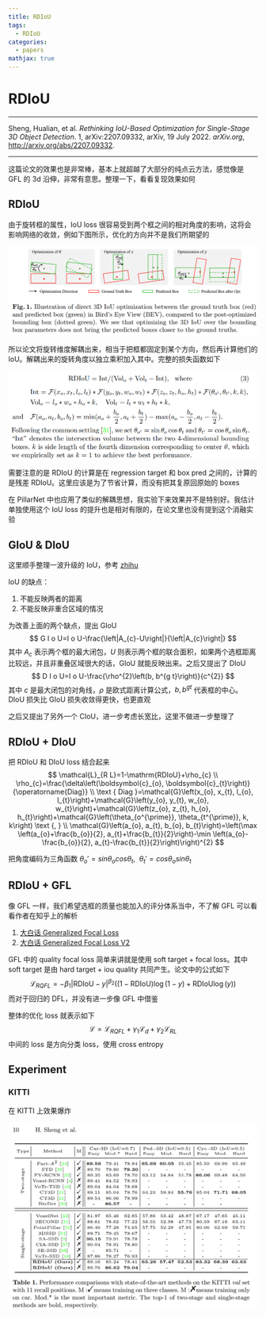 ```yaml
---
title: RDIoU
tags:
  - RDIoU
categories:
  - papers
mathjax: true
---
```


# RDIoU

---

Sheng, Hualian, et al. *Rethinking IoU-Based Optimization for Single-Stage 3D Object Detection*. 1, arXiv:2207.09332, arXiv, 19 July 2022. *arXiv.org*, http://arxiv.org/abs/2207.09332.

---

这篇论文的效果也是非常棒，基本上就超越了大部分的纯点云方法，感觉像是 GFL 的 3d 沿伸，非常有意思。整理一下，看看复现效果如何

## RDIoU

由于旋转框的属性，IoU loss 很容易受到两个框之间的相对角度的影响，这将会影响网络的收敛，例如下图所示，优化的方向并不是我们所期望的

<img src="RDIoU/image-20220722135516606.png" alt="image-20220722135516606" style="zoom: 80%;" />

所以论文将旋转维度解耦出来，相当于把框都固定到某个方向，然后再计算他们的 IoU。解耦出来的旋转角度以独立乘积加入其中。完整的损失函数如下

<img src="RDIoU/image-20220722135712534.png" alt="image-20220722135712534" style="zoom:80%;" />

需要注意的是 RDIoU 的计算是在 regression target 和 box pred 之间的，计算的是残差 RDIoU。这里应该是为了节省计算，而没有把其复原回原始的 boxes

在 PillarNet 中也应用了类似的解耦思想，我实验下来效果并不是特别好。我估计单独使用这个 IoU loss 的提升也是相对有限的，在论文里也没有提到这个消融实验

## GIoU & DIoU

这里顺手整理一波升级的 IoU，参考 [zhihu](https://zhuanlan.zhihu.com/p/94799295)

IoU 的缺点：

1. 不能反映两者的距离
2. 不能反映非重合区域的情况

为改善上面的两个缺点，提出 GIoU
$$
G I o U=I o U-\frac{\left|A_{c}-U\right|}{\left|A_{c}\right|}
$$
其中 $A_c$ 表示两个框的最大闭包，$U$ 则表示两个框的联合面积，如果两个选框距离比较远，并且非重叠区域很大的话，GIoU 就能反映出来。之后又提出了 DIoU
$$
D I o U=I o U-\frac{\rho^{2}\left(b, b^{g t}\right)}{c^{2}}
$$
其中 $c$ 是最大闭包的对角线，$\rho$ 是欧式距离计算公式，$b, b^{gt}$ 代表框的中心。DIoU 损失比 GIoU 损失收敛得更快，也更直观

之后又提出了另外一个 CIoU，进一步考虑长宽比，这里不做进一步整理了

## RDIoU + DIoU

把 RDIoU 和 DIoU loss 结合起来
$$
\mathcal{L}_{R L}=1-\mathrm{RDIoU}+\rho_{c} \\
\rho_{c}=\frac{\delta\left(\boldsymbol{c}_{o}, \boldsymbol{c}_{t}\right)}{\operatorname{Diag}} \\
\text { Diag }=\mathcal{G}\left(x_{o}, x_{t}, l_{o}, l_{t}\right)+\mathcal{G}\left(y_{o}, y_{t}, w_{o}, w_{t}\right)+\mathcal{G}\left(z_{o}, z_{t}, h_{o}, h_{t}\right)+\mathcal{G}\left(\theta_{o^{\prime}}, \theta_{t^{\prime}}, k, k\right) \text {, } \\
\mathcal{G}\left(a_{o}, a_{t}, b_{o}, b_{t}\right)=\left(\max \left(a_{o}+\frac{b_{o}}{2}, a_{t}+\frac{b_{t}}{2}\right)-\min \left(a_{o}-\frac{b_{o}}{2}, a_{t}-\frac{b_{t}}{2}\right)\right)^{2}
$$

把角度编码为三角函数 $\theta_o' = sin\theta_ocos\theta_t ,\ \  \theta_t' = cos\theta_osin\theta_t$

## RDIoU + GFL

像 GFL 一样，我们希望选框的质量也能加入的评分体系当中，不了解 GFL 可以看看作者在知乎上的解析

1. [大白话 Generalized Focal Loss](https://zhuanlan.zhihu.com/p/147691786)
2. [大白话 Generalized Focal Loss V2](https://zhuanlan.zhihu.com/p/313684358)

GFL 中的 quality focal loss 简单来讲就是使用 soft target + focal loss。其中 soft target 是由 hard  target + iou quality 共同产生。论文中的公式如下
$$
\mathcal{L}_{R Q F L}=-\beta_{1}|\mathrm{RDIoU}-y|^{\beta_{2}}((1-\mathrm{RDIoU}) \log (1-y)+\mathrm{RDIoU} \log (y))
$$
而对于回归的 DFL，并没有进一步像 GFL 中借鉴

整体的优化 loss 就表示如下
$$
\mathcal{L}=\mathcal{L}_{R Q F L}+\gamma_{1} \mathcal{L}_{d}+\gamma_{2} \mathcal{L}_{R L}
$$
中间的 loss 是方向分类 loss，使用 cross entropy

## Experiment

### KITTI

在 KITTI 上效果爆炸

<img src="RDIoU/image-20220722152727155.png" alt="image-20220722152727155" style="zoom: 67%;" />